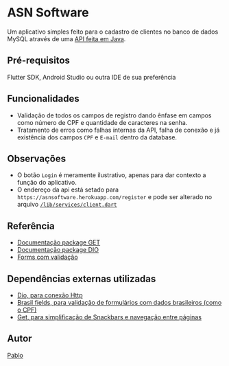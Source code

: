 # ASN Software
Um aplicativo simples feito para o cadastro de clientes no banco de dados MySQL através de uma [API feita em Java](https://github.com/ImPabl0/API-Java).

## Pré-requisitos
 Flutter SDK, Android Studio ou outra IDE de sua preferência

## Funcionalidades

 - Validação de todos os campos de registro dando ênfase em campos como número de CPF e quantidade de caracteres na senha.
 - Tratamento de erros como falhas internas da API, falha de conexão e já existência dos campos ``CPF`` e ``E-mail`` dentro da database.
## Observações
 
 - O botão ``Login`` é meramente ilustrativo, apenas para dar contexto a função do aplicativo.
 - O endereço da api está setado para ``https://asnsoftware.herokuapp.com/register`` e pode ser alterado no arquivo [``/lib/services/client.dart``](https://github.com/ImPabl0/ASN-Flutter/blob/main/lib/services/client.dart#L27)
 
## Referência

 - [Documentação package GET](https://pub.dev/documentation/get/latest/)
 - [Documentação package DIO](https://pub.dev/documentation/dio/latest/)
 - [Forms com validação](https://docs.flutter.dev/cookbook/forms/validation)

## Dependências externas utilizadas

 - [Dio, para conexão Http](https://pub.dev/packages/dio)
 - [Brasil fields, para validação de formulários com dados brasileiros (como o CPF)](https://pub.dev/packages/brasil_fields)
 - [Get, para simplificação de Snackbars e navegação entre páginas](https://pub.dev/packages/get)

## Autor
[Pablo](https://github.com/ImPabl0)
